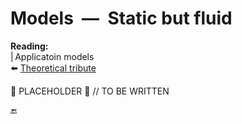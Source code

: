 # Models &nbsp;&mdash;&nbsp; Static but fluid

**Reading:**\
|&thinsp;Applicatoin models\
⬅️ [Theoretical tribute](https://github.com/Kyriosity/read-write/tree/main/README+/software/design/samples#Stills)

🚧 PLACEHOLDER 🚧
// TO BE WRITTEN

🔚
